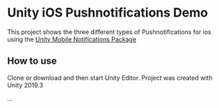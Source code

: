 # Unity iOS Pushnotifications Demo

This project shows the three different types of Pushnotifications for ios using the [Unity Mobile Notifications Package](https://docs.unity3d.com/Packages/com.unity.mobile.notifications@1.0/manual/index.html)

## How to use
Clone or download and then start Unity Editor. Project was created with Unity 2019.3

...